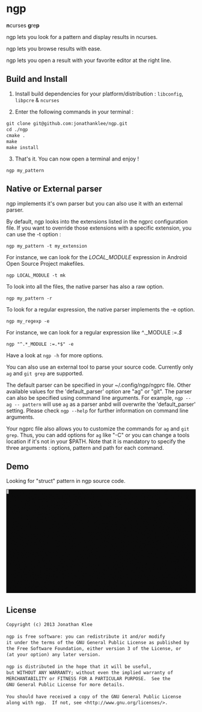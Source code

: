 ngp
===

**n**curses **g**re**p**

ngp lets you look for a pattern and display results in ncurses.

ngp lets you browse results with ease.

ngp lets you open a result with your favorite editor at the right line.

Build and Install
------------

1. Install build dependencies for your platform/distribution : `libconfig`, `libpcre` & `ncurses`

2. Enter the following commands in your terminal :

```
git clone git@github.com:jonathanklee/ngp.git
cd ./ngp
cmake .
make
make install
```

3. That's it. You can now open a terminal and enjoy !

```
ngp my_pattern
```

Native or External parser
----------
ngp implements it's own parser but you can also use it with an external parser.

By default, ngp looks into the extensions listed in the ngprc configuration file.
If you want to override those extensions with a specific extension, you can use the -t option :
```
ngp my_pattern -t my_extension
```
For instance, we can look for the *LOCAL_MODULE* expression in Android Open Source Project makefiles.
```
ngp LOCAL_MODULE -t mk
```
To look into all the files, the native parser has also a raw option.
```
ngp my_pattern -r
```
To look for a regular expression, the native parser implements the -e option.
```
ngp my_regexp -e
```
For instance, we can look for a regular expression like *^*._MODULE :=.*$*
```
ngp "^.*_MODULE :=.*$" -e
```
Have a look at ```ngp -h``` for more options.

You can also use an external tool to parse your source code.
Currently only `ag` and `git grep` are supported.

The default parser can be specified in your ~/.config/ngp/ngprc file.
Other available values for the 'default_parser' option are "ag" or "git". The parser can also be specified using command line arguments.
For example, `ngp --ag -- pattern` will use `ag` as a parser anbd will overwrite the 'default_parser' setting.
Please check `ngp --help` for further information on command line arguments.

Your ngprc file also allows you to customize the commands for `ag` and `git grep`. Thus, you can add options for `ag` like "-C"
or you can change a tools location if it's not in your $PATH.
Note that it is mandatory to specify the three arguments : options, pattern and path for each command.

Demo
-------

Looking for "struct" pattern in ngp source code.

![gif](/ngp.gif)

License
----
```
Copyright (c) 2013 Jonathan Klee

ngp is free software: you can redistribute it and/or modify
it under the terms of the GNU General Public License as published by
the Free Software Foundation, either version 3 of the License, or
(at your option) any later version.

ngp is distributed in the hope that it will be useful,
but WITHOUT ANY WARRANTY; without even the implied warranty of
MERCHANTABILITY or FITNESS FOR A PARTICULAR PURPOSE.  See the
GNU General Public License for more details.

You should have received a copy of the GNU General Public License
along with ngp.  If not, see <http://www.gnu.org/licenses/>.
```

